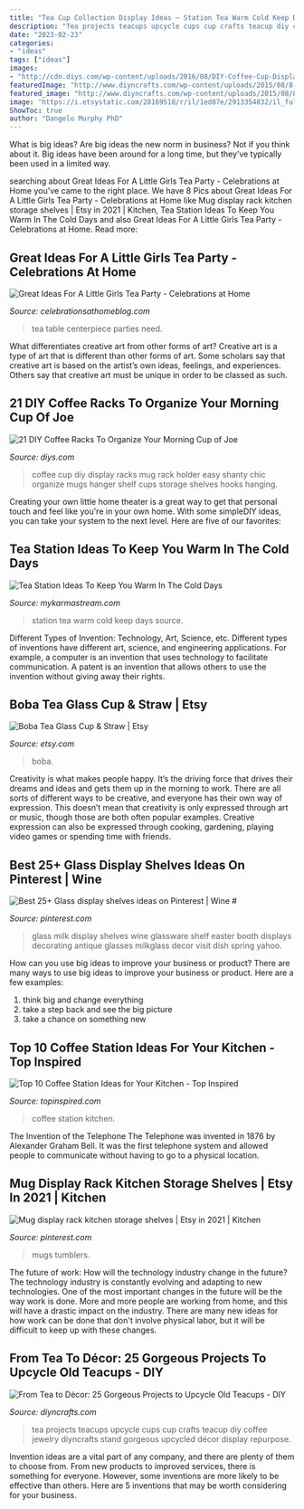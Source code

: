 ```yaml
---
title: "Tea Cup Collection Display Ideas ~ Station Tea Warm Cold Keep Days Source"
description: "Tea projects teacups upcycle cups cup crafts teacup diy coffee jewelry diyncrafts stand gorgeous upcycled décor display repurpose"
date: "2023-02-23"
categories:
- "ideas"
tags: ["ideas"]
images:
- "http://cdn.diys.com/wp-content/uploads/2016/08/DIY-Coffee-Cup-Display.jpg"
featuredImage: "http://www.diyncrafts.com/wp-content/uploads/2015/08/8-jewelry-stand.jpg"
featured_image: "http://www.diyncrafts.com/wp-content/uploads/2015/08/8-jewelry-stand.jpg"
image: "https://i.etsystatic.com/28169518/r/il/1ed87e/2913354832/il_fullxfull.2913354832_ceg8.jpg"
ShowToc: true
author: "Dangelo Murphy PhD"
---
```



What is big ideas?
Are big ideas the new norm in business? Not if you think about it. Big ideas have been around for a long time, but they’ve typically been used in a limited way.

	

		
searching about Great Ideas For A Little Girls Tea Party - Celebrations at Home you've came to the right place. We have 8 Pics about Great Ideas For A Little Girls Tea Party - Celebrations at Home like Mug display rack kitchen storage shelves | Etsy in 2021 | Kitchen, Tea Station Ideas To Keep You Warm In The Cold Days and also Great Ideas For A Little Girls Tea Party - Celebrations at Home. Read more:
		
    
## Great Ideas For A Little Girls Tea Party - Celebrations At Home

<img loading=lazy src="http://celebrationsathomeblog.com/wp-content/uploads/2012/06/little-girls-tea-party-5.jpg" onerror="this.onerror=null;this.src='https://tse2.mm.bing.net/th?id=OIP.ImPKfAU-LcuQFYHBThcLRAHaEp&amp;pid=15.1';" alt="Great Ideas For A Little Girls Tea Party - Celebrations at Home">

_Source: celebrationsathomeblog.com_

>tea table centerpiece parties need. 

	

What differentiates creative art from other forms of art?
Creative art is a type of art that is different than other forms of art. Some scholars say that creative art is based on the artist’s own ideas, feelings, and experiences. Others say that creative art must be unique in order to be classed as such.

    
## 21 DIY Coffee Racks To Organize Your Morning Cup Of Joe

<img loading=lazy src="http://cdn.diys.com/wp-content/uploads/2016/08/DIY-Coffee-Cup-Display.jpg" onerror="this.onerror=null;this.src='https://tse1.mm.bing.net/th?id=OIP.0bK2DCDLNQPJ-D9RCsvhGQHaLH&amp;pid=15.1';" alt="21 DIY Coffee Racks To Organize Your Morning Cup of Joe">

_Source: diys.com_

>coffee cup diy display racks mug rack holder easy shanty chic organize mugs hanger shelf cups storage shelves hooks hanging. 

	

Creating your own little home theater is a great way to get that personal touch and feel like you're in your own home. With some simpleDIY ideas, you can take your system to the next level. Here are five of our favorites: 

    
## Tea Station Ideas To Keep You Warm In The Cold Days

<img loading=lazy src="https://mykarmastream.com/wp-content/uploads/2017/09/tea-station-4.jpg" onerror="this.onerror=null;this.src='https://tse3.mm.bing.net/th?id=OIP.J8n9UIPq840bAkflmeodcwHaJQ&amp;pid=15.1';" alt="Tea Station Ideas To Keep You Warm In The Cold Days">

_Source: mykarmastream.com_

>station tea warm cold keep days source. 

	

Different Types of Invention: Technology, Art, Science, etc.
Different types of inventions have different art, science, and engineering applications. For example, a computer is an invention that uses technology to facilitate communication. A patent is an invention that allows others to use the invention without giving away their rights.

    
## Boba Tea Glass Cup &amp; Straw | Etsy

<img loading=lazy src="https://i.etsystatic.com/28169518/r/il/1ed87e/2913354832/il_fullxfull.2913354832_ceg8.jpg" onerror="this.onerror=null;this.src='https://tse4.mm.bing.net/th?id=OIP.rHZkybbc2PqP-FomdM29wwHaJ4&amp;pid=15.1';" alt="Boba Tea Glass Cup &amp; Straw | Etsy">

_Source: etsy.com_

>boba. 

	

Creativity is what makes people happy. It’s the driving force that drives their dreams and ideas and gets them up in the morning to work. There are all sorts of different ways to be creative, and everyone has their own way of expression. This doesn’t mean that creativity is only expressed through art or music, though those are both often popular examples. Creative expression can also be expressed through cooking, gardening, playing video games or spending time with friends.

    
## Best 25+ Glass Display Shelves Ideas On Pinterest | Wine #

<img loading=lazy src="https://i.pinimg.com/736x/71/b4/a0/71b4a0f7dc6c9309bcf86df8a3eceb3d.jpg" onerror="this.onerror=null;this.src='https://tse1.mm.bing.net/th?id=OIP.o0GQzQJYaR2EdwVmvet_BwHaJ7&amp;pid=15.1';" alt="Best 25+ Glass display shelves ideas on Pinterest | Wine #">

_Source: pinterest.com_

>glass milk display shelves wine glassware shelf easter booth displays decorating antique glasses milkglass decor visit dish spring yahoo. 

	

How can you use big ideas to improve your business or product?
There are many ways to use big ideas to improve your business or product. Here are a few examples: 
1. think big and change everything
2. take a step back and see the big picture
3. take a chance on something new 

    
## Top 10 Coffee Station Ideas For Your Kitchen - Top Inspired

<img loading=lazy src="http://www.topinspired.com/wp-content/uploads/2018/03/Tiny-Coffee-Station.jpg" onerror="this.onerror=null;this.src='https://tse4.mm.bing.net/th?id=OIP.jKOLOBdmzKlu4kjRVO5MMAHaJP&amp;pid=15.1';" alt="Top 10 Coffee Station Ideas for Your Kitchen - Top Inspired">

_Source: topinspired.com_

>coffee station kitchen. 

	

The Invention of the Telephone
The Telephone was invented in 1876 by Alexander Graham Bell. It was the first telephone system and allowed people to communicate without having to go to a physical location.

    
## Mug Display Rack Kitchen Storage Shelves | Etsy In 2021 | Kitchen

<img loading=lazy src="https://i.pinimg.com/736x/1e/0a/8f/1e0a8f526e7e5a41b3579064643393fb.jpg" onerror="this.onerror=null;this.src='https://tse1.mm.bing.net/th?id=OIP.pM3sEda8WhvgRb64TLxYNQHaKA&amp;pid=15.1';" alt="Mug display rack kitchen storage shelves | Etsy in 2021 | Kitchen">

_Source: pinterest.com_

>mugs tumblers. 

	

The future of work: How will the technology industry change in the future?
The technology industry is constantly evolving and adapting to new technologies. One of the most important changes in the future will be the way work is done. More and more people are working from home, and this will have a drastic impact on the industry. There are many new ideas for how work can be done that don't involve physical labor, but it will be difficult to keep up with these changes.

    
## From Tea To Décor: 25 Gorgeous Projects To Upcycle Old Teacups - DIY

<img loading=lazy src="http://www.diyncrafts.com/wp-content/uploads/2015/08/8-jewelry-stand.jpg" onerror="this.onerror=null;this.src='https://tse1.mm.bing.net/th?id=OIP.VInINRQjLPBeVPhN9SHYngHaN7&amp;pid=15.1';" alt="From Tea to Décor: 25 Gorgeous Projects to Upcycle Old Teacups - DIY">

_Source: diyncrafts.com_

>tea projects teacups upcycle cups cup crafts teacup diy coffee jewelry diyncrafts stand gorgeous upcycled décor display repurpose. 

	

Invention ideas are a vital part of any company, and there are plenty of them to choose from. From new products to improved services, there is something for everyone. However, some inventions are more likely to be effective than others. Here are 5 inventions that may be worth considering for your business.

